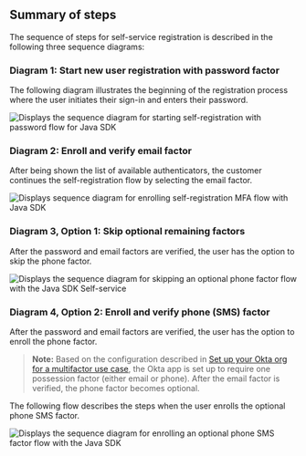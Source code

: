 ## Summary of steps

The sequence of steps for self-service registration is described in the following three sequence diagrams:

### Diagram 1: Start new user registration with password factor

The following diagram illustrates the beginning of the registration process where the user initiates their sign-in and enters their password.

<div class="common-image-format">

![Displays the sequence diagram for starting self-registration with password flow for Java SDK](/img/oie-embedded-sdk/oie-embedded-sdk-use-case-simple-self-serv-seq-start-java.png)

</div>

### Diagram 2: Enroll and verify email factor

After being shown the list of available authenticators, the customer continues the self-registration flow by selecting the email factor.

<div class="common-image-format">

![Displays sequence diagram for enrolling self-registration MFA flow with Java SDK](/img/oie-embedded-sdk/oie-embedded-sdk-use-case-simple-self-serv-seq-enroll-verify-java.png)

</div>

### Diagram 3, Option 1: Skip optional remaining factors

After the password and email factors are verified, the user has the option to skip the phone factor.

<div class="common-image-format">

![Displays the sequence diagram for skipping an optional phone factor flow with the Java SDK Self-service](/img/oie-embedded-sdk/oie-embedded-sdk-use-case-simple-self-serv-seq-skip-phone-java.png)

</div>

### Diagram 4, Option 2: Enroll and verify phone (SMS) factor

After the password and email factors are verified, the user has the option to enroll the phone factor.

> **Note:** Based on the configuration described in [Set up your Okta org for a multifactor use case](/docs/guides/oie-embedded-common-org-setup/java/main/#set-up-your-okta-org-for-a-multifactor-use-case), the Okta app is set up to require one possession factor (either email or phone). After the email factor is verified, the phone factor becomes optional.

The following flow describes the steps when the user enrolls the optional phone SMS factor.

<div class="common-image-format">

![Displays the sequence diagram for enrolling an optional phone SMS factor flow with the Java SDK](/img/oie-embedded-sdk/oie-embedded-sdk-use-case-simple-self-serv-seq-phone-java.png)

</div>
